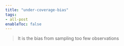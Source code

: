 ```yaml
---
title: "under-coverage-bias"
tags:
- all-post
enableToc: false
---
```


> It is the bias from sampling too few observations